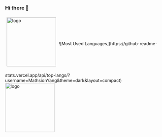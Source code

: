 ### Hi there 👋

<!--
**MathsionYang/MathsionYang** is a ✨ _special_ ✨ repository because its `README.md` (this file) appears on your GitHub profile.

Here are some ideas to get you started:

- 🔭 I’m currently working on ...
- 🌱 I’m currently learning ...
- 👯 I’m looking to collaborate on ...
- 🤔 I’m looking for help with ...
- 💬 Ask me about ...
- 📫 How to reach me: ...
- 😄 Pronouns: ...
- ⚡ Fun fact: ...
-->
<img src="https://github-readme-stats.vercel.app/api?username=MathsionYang&show_icons=true" alt="logo" height="160" align="center" style="margin: 5px; margin-bottom: 20px;" />
![Most Used Languages](https://github-readme-stats.vercel.app/api/top-langs/?username=MathsionYang&theme=dark&layout=compact)

<img src="https://github-profile-trophy.vercel.app/?username=MathsionYang&theme=flat&column=7" alt="logo" height="160" align="center" style="margin: auto; margin-bottom: 20px;" />
